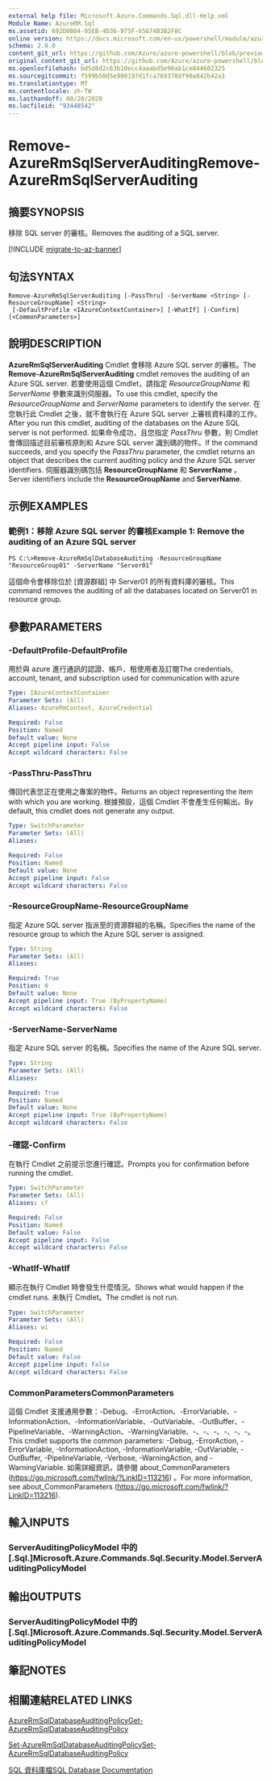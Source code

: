 ```yaml
---
external help file: Microsoft.Azure.Commands.Sql.dll-Help.xml
Module Name: AzureRM.Sql
ms.assetid: 692D0B64-95EB-4D36-975F-65674B3B2F8C
online version: https://docs.microsoft.com/en-us/powershell/module/azurerm.sql/remove-azurermsqlserverauditing
schema: 2.0.0
content_git_url: https://github.com/Azure/azure-powershell/blob/preview/src/ResourceManager/Sql/Commands.Sql/help/Remove-AzureRmSqlServerAuditing.md
original_content_git_url: https://github.com/Azure/azure-powershell/blob/preview/src/ResourceManager/Sql/Commands.Sql/help/Remove-AzureRmSqlServerAuditing.md
ms.openlocfilehash: bd5d8d2c63b10ecc4aaabd5e96ab1ce844602325
ms.sourcegitcommit: f599b50d5e980197d1fca769378df90a842b42a1
ms.translationtype: MT
ms.contentlocale: zh-TW
ms.lasthandoff: 08/20/2020
ms.locfileid: "93448542"
---
```

# <span data-ttu-id="5858d-101">Remove-AzureRmSqlServerAuditing</span><span class="sxs-lookup"><span data-stu-id="5858d-101">Remove-AzureRmSqlServerAuditing</span></span>

## <span data-ttu-id="5858d-102">摘要</span><span class="sxs-lookup"><span data-stu-id="5858d-102">SYNOPSIS</span></span>
<span data-ttu-id="5858d-103">移除 SQL server 的審核。</span><span class="sxs-lookup"><span data-stu-id="5858d-103">Removes the auditing of a SQL server.</span></span>

[!INCLUDE [migrate-to-az-banner](../../includes/migrate-to-az-banner.md)]

## <span data-ttu-id="5858d-104">句法</span><span class="sxs-lookup"><span data-stu-id="5858d-104">SYNTAX</span></span>

```
Remove-AzureRmSqlServerAuditing [-PassThru] -ServerName <String> [-ResourceGroupName] <String>
 [-DefaultProfile <IAzureContextContainer>] [-WhatIf] [-Confirm] [<CommonParameters>]
```

## <span data-ttu-id="5858d-105">說明</span><span class="sxs-lookup"><span data-stu-id="5858d-105">DESCRIPTION</span></span>
<span data-ttu-id="5858d-106">**AzureRmSqlServerAuditing** Cmdlet 會移除 Azure SQL server 的審核。</span><span class="sxs-lookup"><span data-stu-id="5858d-106">The **Remove-AzureRmSqlServerAuditing** cmdlet removes the auditing of an Azure SQL server.</span></span>
<span data-ttu-id="5858d-107">若要使用這個 Cmdlet，請指定 *ResourceGroupName* 和 *ServerName* 參數來識別伺服器。</span><span class="sxs-lookup"><span data-stu-id="5858d-107">To use this cmdlet, specify the *ResourceGroupName* and *ServerName* parameters to identify the server.</span></span>
<span data-ttu-id="5858d-108">在您執行此 Cmdlet 之後，就不會執行在 Azure SQL server 上審核資料庫的工作。</span><span class="sxs-lookup"><span data-stu-id="5858d-108">After you run this cmdlet, auditing of the databases on the Azure SQL server is not performed.</span></span>
<span data-ttu-id="5858d-109">如果命令成功，且您指定 *PassThru* 參數，則 Cmdlet 會傳回描述目前審核原則和 Azure SQL server 識別碼的物件。</span><span class="sxs-lookup"><span data-stu-id="5858d-109">If the command succeeds, and you specify the *PassThru* parameter, the cmdlet returns an object that describes the current auditing policy and the Azure SQL server identifiers.</span></span>
<span data-ttu-id="5858d-110">伺服器識別碼包括 **ResourceGroupName** 和 **ServerName** 。</span><span class="sxs-lookup"><span data-stu-id="5858d-110">Server identifiers include the **ResourceGroupName** and **ServerName**.</span></span>

## <span data-ttu-id="5858d-111">示例</span><span class="sxs-lookup"><span data-stu-id="5858d-111">EXAMPLES</span></span>

### <span data-ttu-id="5858d-112">範例1：移除 Azure SQL server 的審核</span><span class="sxs-lookup"><span data-stu-id="5858d-112">Example 1: Remove the auditing of an Azure SQL server</span></span>
```
PS C:\>Remove-AzureRmSqlDatabaseAuditing -ResourceGroupName "ResourceGroup01" -ServerName "Server01"
```

<span data-ttu-id="5858d-113">這個命令會移除位於 [資源群組] 中 Server01 的所有資料庫的審核。</span><span class="sxs-lookup"><span data-stu-id="5858d-113">This command removes the auditing of all the databases located on Server01 in resource group.</span></span>

## <span data-ttu-id="5858d-114">參數</span><span class="sxs-lookup"><span data-stu-id="5858d-114">PARAMETERS</span></span>

### <span data-ttu-id="5858d-115">-DefaultProfile</span><span class="sxs-lookup"><span data-stu-id="5858d-115">-DefaultProfile</span></span>
<span data-ttu-id="5858d-116">用於與 azure 進行通訊的認證、帳戶、租使用者及訂閱</span><span class="sxs-lookup"><span data-stu-id="5858d-116">The credentials, account, tenant, and subscription used for communication with azure</span></span>

```yaml
Type: IAzureContextContainer
Parameter Sets: (All)
Aliases: AzureRmContext, AzureCredential

Required: False
Position: Named
Default value: None
Accept pipeline input: False
Accept wildcard characters: False
```

### <span data-ttu-id="5858d-117">-PassThru</span><span class="sxs-lookup"><span data-stu-id="5858d-117">-PassThru</span></span>
<span data-ttu-id="5858d-118">傳回代表您正在使用之專案的物件。</span><span class="sxs-lookup"><span data-stu-id="5858d-118">Returns an object representing the item with which you are working.</span></span>
<span data-ttu-id="5858d-119">根據預設，這個 Cmdlet 不會產生任何輸出。</span><span class="sxs-lookup"><span data-stu-id="5858d-119">By default, this cmdlet does not generate any output.</span></span>

```yaml
Type: SwitchParameter
Parameter Sets: (All)
Aliases:

Required: False
Position: Named
Default value: None
Accept pipeline input: False
Accept wildcard characters: False
```

### <span data-ttu-id="5858d-120">-ResourceGroupName</span><span class="sxs-lookup"><span data-stu-id="5858d-120">-ResourceGroupName</span></span>
<span data-ttu-id="5858d-121">指定 Azure SQL server 指派至的資源群組的名稱。</span><span class="sxs-lookup"><span data-stu-id="5858d-121">Specifies the name of the resource group to which the Azure SQL server is assigned.</span></span>

```yaml
Type: String
Parameter Sets: (All)
Aliases:

Required: True
Position: 0
Default value: None
Accept pipeline input: True (ByPropertyName)
Accept wildcard characters: False
```

### <span data-ttu-id="5858d-122">-ServerName</span><span class="sxs-lookup"><span data-stu-id="5858d-122">-ServerName</span></span>
<span data-ttu-id="5858d-123">指定 Azure SQL server 的名稱。</span><span class="sxs-lookup"><span data-stu-id="5858d-123">Specifies the name of the Azure SQL server.</span></span>

```yaml
Type: String
Parameter Sets: (All)
Aliases:

Required: True
Position: Named
Default value: None
Accept pipeline input: True (ByPropertyName)
Accept wildcard characters: False
```

### <span data-ttu-id="5858d-124">-確認</span><span class="sxs-lookup"><span data-stu-id="5858d-124">-Confirm</span></span>
<span data-ttu-id="5858d-125">在執行 Cmdlet 之前提示您進行確認。</span><span class="sxs-lookup"><span data-stu-id="5858d-125">Prompts you for confirmation before running the cmdlet.</span></span>

```yaml
Type: SwitchParameter
Parameter Sets: (All)
Aliases: cf

Required: False
Position: Named
Default value: False
Accept pipeline input: False
Accept wildcard characters: False
```

### <span data-ttu-id="5858d-126">-WhatIf</span><span class="sxs-lookup"><span data-stu-id="5858d-126">-WhatIf</span></span>
<span data-ttu-id="5858d-127">顯示在執行 Cmdlet 時會發生什麼情況。</span><span class="sxs-lookup"><span data-stu-id="5858d-127">Shows what would happen if the cmdlet runs.</span></span>
<span data-ttu-id="5858d-128">未執行 Cmdlet。</span><span class="sxs-lookup"><span data-stu-id="5858d-128">The cmdlet is not run.</span></span>

```yaml
Type: SwitchParameter
Parameter Sets: (All)
Aliases: wi

Required: False
Position: Named
Default value: False
Accept pipeline input: False
Accept wildcard characters: False
```

### <span data-ttu-id="5858d-129">CommonParameters</span><span class="sxs-lookup"><span data-stu-id="5858d-129">CommonParameters</span></span>
<span data-ttu-id="5858d-130">這個 Cmdlet 支援通用參數：-Debug、-ErrorAction、-ErrorVariable、-InformationAction、-InformationVariable、-OutVariable、-OutBuffer、-PipelineVariable、-WarningAction、-WarningVariable、-、-、-、-、-、-。</span><span class="sxs-lookup"><span data-stu-id="5858d-130">This cmdlet supports the common parameters: -Debug, -ErrorAction, -ErrorVariable, -InformationAction, -InformationVariable, -OutVariable, -OutBuffer, -PipelineVariable, -Verbose, -WarningAction, and -WarningVariable.</span></span> <span data-ttu-id="5858d-131">如需詳細資訊，請參閱 about_CommonParameters (https://go.microsoft.com/fwlink/?LinkID=113216) 。</span><span class="sxs-lookup"><span data-stu-id="5858d-131">For more information, see about_CommonParameters (https://go.microsoft.com/fwlink/?LinkID=113216).</span></span>

## <span data-ttu-id="5858d-132">輸入</span><span class="sxs-lookup"><span data-stu-id="5858d-132">INPUTS</span></span>

### <span data-ttu-id="5858d-133">ServerAuditingPolicyModel 中的 [.Sql.]</span><span class="sxs-lookup"><span data-stu-id="5858d-133">Microsoft.Azure.Commands.Sql.Security.Model.ServerAuditingPolicyModel</span></span>

## <span data-ttu-id="5858d-134">輸出</span><span class="sxs-lookup"><span data-stu-id="5858d-134">OUTPUTS</span></span>

### <span data-ttu-id="5858d-135">ServerAuditingPolicyModel 中的 [.Sql.]</span><span class="sxs-lookup"><span data-stu-id="5858d-135">Microsoft.Azure.Commands.Sql.Security.Model.ServerAuditingPolicyModel</span></span>

## <span data-ttu-id="5858d-136">筆記</span><span class="sxs-lookup"><span data-stu-id="5858d-136">NOTES</span></span>

## <span data-ttu-id="5858d-137">相關連結</span><span class="sxs-lookup"><span data-stu-id="5858d-137">RELATED LINKS</span></span>

[<span data-ttu-id="5858d-138">AzureRmSqlDatabaseAuditingPolicy</span><span class="sxs-lookup"><span data-stu-id="5858d-138">Get-AzureRmSqlDatabaseAuditingPolicy</span></span>](./Get-AzureRmSqlDatabaseAuditingPolicy.md)

[<span data-ttu-id="5858d-139">Set-AzureRmSqlDatabaseAuditingPolicy</span><span class="sxs-lookup"><span data-stu-id="5858d-139">Set-AzureRmSqlDatabaseAuditingPolicy</span></span>](./Set-AzureRmSqlDatabaseAuditingPolicy.md)

[<span data-ttu-id="5858d-140">SQL 資料庫檔</span><span class="sxs-lookup"><span data-stu-id="5858d-140">SQL Database Documentation</span></span>](https://docs.microsoft.com/azure/sql-database/)


